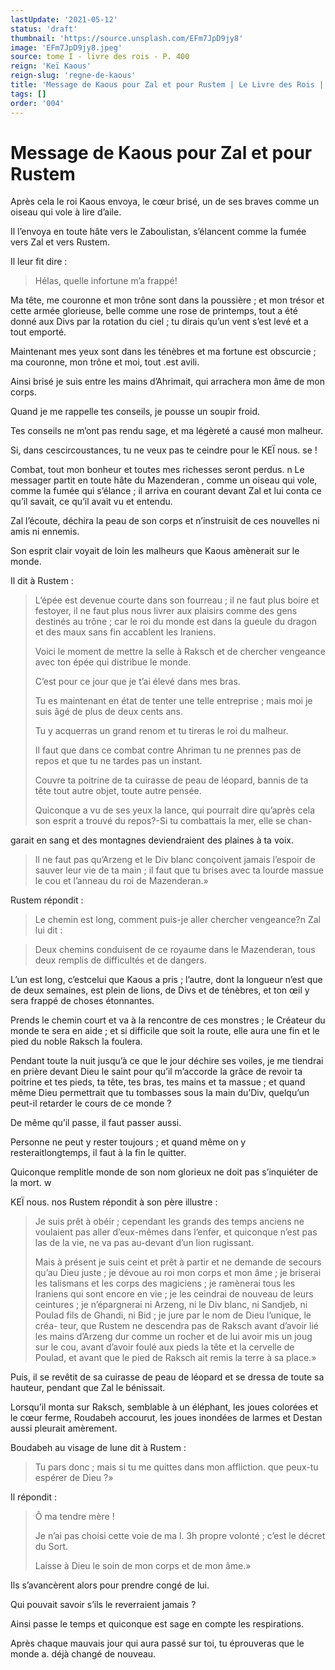 ```yaml
---
lastUpdate: '2021-05-12'
status: 'draft'
thumbnail: 'https://source.unsplash.com/EFm7JpD9jy8'
image: 'EFm7JpD9jy8.jpeg'
source: tome I - livre des rois - P. 400
reign: 'Keï Kaous'
reign-slug: 'regne-de-kaous'
title: 'Message de Kaous pour Zal et pour Rustem | Le Livre des Rois | Shâhnâmeh'
tags: []
order: '004'
---
```


# Message de Kaous pour Zal et pour Rustem

Après cela le roi Kaous envoya, le cœur brisé, un de ses braves comme un oiseau qui vole à lire d’aile.

Il l’envoya en toute hâte vers le Zaboulistan, s’élancent comme la fumée vers Zal et vers Rustem.

Il leur fit dire :

> Hélas, quelle infortune m’a frappé!

Ma tête, me couronne et mon trône sont dans la poussière ; et mon trésor et cette armée glorieuse, belle comme une rose de printemps, tout a été donné aux Divs par la rotation du ciel ; tu dirais qu’un vent s’est levé et a tout emporté.

Maintenant mes yeux sont dans les ténèbres et ma fortune est obscurcie ; ma couronne, mon trône et moi, tout .est avili.

Ainsi brisé je suis entre les mains d’Ahrimait, qui arrachera mon âme de mon corps.

Quand je me rappelle tes conseils, je pousse un soupir froid.

Tes conseils ne m’ont pas rendu sage, et ma légèreté a causé mon malheur.

Si, dans cescircoustances, tu ne veux pas te ceindre pour le KEÏ nous. se !

Combat, tout mon bonheur et toutes mes richesses seront perdus. n Le messager partit en toute hâte du Mazenderan , comme un oiseau qui vole, comme la fumée qui s’élance ; il arriva en courant devant Zal et lui conta ce qu’il savait, ce qu’il avait vu et entendu.

Zal l’écoute, déchira la peau de son corps et n’instruisit de ces nouvelles ni amis ni ennemis.

Son esprit clair voyait de loin les malheurs que Kaous amènerait sur le monde.

Il dit à Rustem :

> L’épée est devenue courte dans son fourreau ; il ne faut plus boire et festoyer, il ne faut plus nous livrer aux plaisirs comme des gens destinés au trône ; car le roi du monde est dans la gueule du dragon et des maux sans fin accablent les Iraniens.
>
> Voici le moment de mettre la selle à Raksch et de chercher vengeance avec ton épée qui distribue le monde.
>
> C’est pour ce jour que je t’ai élevé dans mes bras.
>
> Tu es maintenant en état de tenter une telle entreprise ; mais moi je suis âgé de plus de deux cents ans.
>
> Tu y acquerras un grand renom et tu tireras le roi du malheur.
>
> Il faut que dans ce combat contre Ahriman tu ne prennes pas de repos et que tu ne tardes pas un instant.
>
> Couvre ta poitrine de ta cuirasse de peau de léopard, bannis de ta tête tout autre objet, toute autre pensée.
>
> Quiconque a vu de ses yeux la lance, qui pourrait dire qu’après cela son esprit a trouvé du repos?-Si tu combattais la mer, elle se chan-
>
> 
garait en sang et des montagnes deviendraient des plaines à ta voix.
>
> Il ne faut pas qu’Arzeng et le Div blanc conçoivent jamais l’espoir de sauver leur vie de ta main ; il faut que tu brises avec ta lourde massue le cou et l’anneau du roi de Mazenderan.»

Rustem répondit :

> Le chemin est long, comment puis-je aller chercher vengeance?n Zal lui dit :

> Deux chemins conduisent de ce royaume dans le Mazenderan, tous deux remplis de difficultés et de dangers.

L’un est long, c’estcelui que Kaous a pris ; l’autre, dont la longueur n’est que de deux semaines, est plein de lions, de Divs et de ténèbres, et ton œil y sera frappé de choses étonnantes.

Prends le chemin court et va à la rencontre de ces monstres ; le Créateur du monde te sera en aide ; et si difficile que soit la route, elle aura une fin et le pied du noble Raksch la foulera.

Pendant toute la nuit jusqu’à ce que le jour déchire ses voiles, je me tiendrai en prière devant Dieu le saint pour qu’il m’accorde la grâce de revoir ta poitrine et tes pieds, ta tête, tes bras, tes mains et ta massue ; et quand même Dieu permettrait que tu tombasses sous la main du’Div, quelqu’un peut-il retarder le cours de ce monde ?

De même qu’il passe, il faut passer aussi.

Personne ne peut y rester toujours ; et quand même on y resteraitlongtemps, il faut à la fin le quitter.

Quiconque remplitle monde de son nom glorieux ne doit pas s’inquiéter de la mort. w

KEÏ nous. nos Rustem répondit à son père illustre :

> Je suis prêt à obéir ; cependant les grands des temps anciens ne voulaient pas aller d’eux-mêmes dans l’enfer, et quiconque n’est pas las de la vie, ne va pas au-devant d’un lion rugissant.
>
> Mais à présent je suis ceint et prêt à partir et ne demande de secours qu’au Dieu juste ; je dévoue au roi mon corps et mon âme ; je briserai les talismans et les corps des magiciens ; je ramènerai tous les Iraniens qui sont encore en vie ; je les ceindrai de nouveau de leurs ceintures ; je n’épargnerai ni Arzeng, ni le Div blanc, ni Sandjeb, ni PouIad fils de Ghandi, ni Bid ; je jure par le nom de Dieu l’unique, le créa- teur, que Rustem ne descendra pas de Raksch avant d’avoir lié les mains d’Arzeng dur comme un rocher et de lui avoir mis un joug sur le cou, avant d’avoir foulé aux pieds la tête et la cervelle de Poulad, et avant que le pied de Raksch ait remis la terre à sa place.»

Puis, il se revêtit de sa cuirasse de peau de léopard et se dressa de toute sa hauteur, pendant que Zal le bénissait.

Lorsqu’il monta sur Raksch, semblable à un éléphant, les joues colorées et le cœur ferme, Roudabeh accourut, les joues inondées de larmes et Destan aussi pleurait amèrement.

Boudabeh au visage de lune dit à Rustem :

> Tu pars donc ; mais si tu me quittes dans mon affliction. que peux-tu espérer de Dieu ?»

Il répondit :

> Ô ma tendre mère !
>
> Je n’ai pas choisi cette voie de ma l. 3h 
 propre volonté ; c’est le décret du Sort.
>
> Laisse à Dieu le soin de mon corps et de mon âme.»

Ils s’avancèrent alors pour prendre congé de lui.

Qui pouvait savoir s’ils le reverraient jamais ?

Ainsi passe le temps et quiconque est sage en compte les respirations.

Après chaque mauvais jour qui aura passé sur toi, tu éprouveras que le monde a. déjà changé de nouveau.
